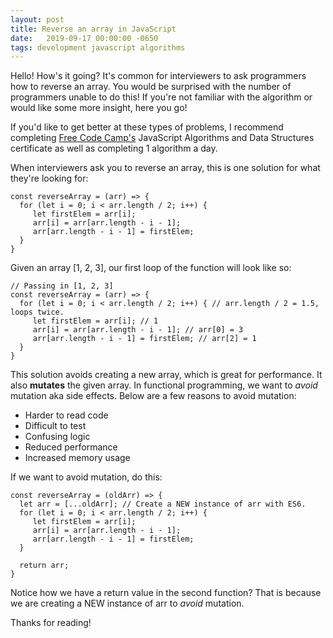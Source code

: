 ```yaml
---
layout: post
title: Reverse an array in JavaScript
date:   2019-09-17 00:00:00 -0650
tags: development javascript algorithms 
---
```


Hello! How's it going? It's common for interviewers to ask programmers how to reverse an array. You would be surprised with the number of programmers unable to do this! 
If you're not familiar with the algorithm or would like some more insight, here you go!

If you'd like to get better at these types of problems, I recommend completing [Free Code Camp's](https://www.freecodecamp.org/) JavaScript Algorithms and Data Structures certificate as well as 
completing 1 algorithm a day.

When interviewers ask you to reverse an array, this is one solution for what they're looking for:
```
const reverseArray = (arr) => {
  for (let i = 0; i < arr.length / 2; i++) {
     let firstElem = arr[i];
     arr[i] = arr[arr.length - i - 1];
     arr[arr.length - i - 1] = firstElem;
  }
}
```

Given an array [1, 2, 3], our first loop of the function will look like so:

```
// Passing in [1, 2, 3]
const reverseArray = (arr) => {
  for (let i = 0; i < arr.length / 2; i++) { // arr.length / 2 = 1.5, loops twice.
     let firstElem = arr[i]; // 1
     arr[i] = arr[arr.length - i - 1]; // arr[0] = 3
     arr[arr.length - i - 1] = firstElem; // arr[2] = 1
  }
}
```

This solution avoids creating a new array, which is great for performance. It also **mutates** the given array. 
In functional programming, we want to _avoid_ mutation aka side effects. Below are a few reasons to avoid mutation:

* Harder to read code
* Difficult to test
* Confusing logic
* Reduced performance
* Increased memory usage

If we want to avoid mutation, do this:

```
const reverseArray = (oldArr) => {
  let arr = [...oldArr]; // Create a NEW instance of arr with ES6.
  for (let i = 0; i < arr.length / 2; i++) {
     let firstElem = arr[i];
     arr[i] = arr[arr.length - i - 1];
     arr[arr.length - i - 1] = firstElem;
  }
  
  return arr;
}
```

Notice how we have a return value in the second function? That is because we are creating a NEW instance of arr to _avoid_ mutation. 

Thanks for reading!
